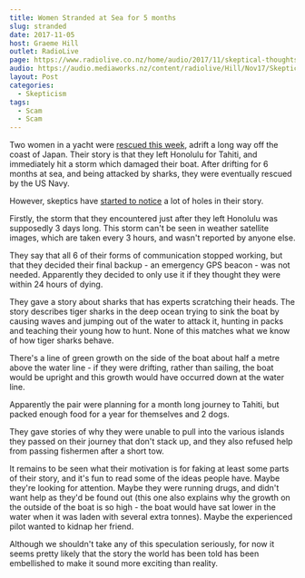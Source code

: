 ```yaml
---
title: Women Stranded at Sea for 5 months
slug: stranded
date: 2017-11-05
host: Graeme Hill
outlet: RadioLive
page: https://www.radiolive.co.nz/home/audio/2017/11/skeptical-thoughts-with-mark-honeychurch.html
audio: https://audio.mediaworks.nz/content/radiolive/Hill/Nov17/SkepticalThoughts5_11_17.mp3
layout: Post
categories:
  - Skepticism
tags:
  - Scam
  - Scam
---
```


Two women in a yacht were [rescued this week](https://www.gizmodo.com.au/2017/11/experts-question-details-from-the-story-of-two-women-stranded-at-sea-for-5-months/), adrift a long way off the coast of Japan. Their story is that they left Honolulu for Tahiti, and immediately hit a storm which damaged their boat. After drifting for 6 months at sea, and being attacked by sharks, they were eventually rescued by the US Navy.

<!-- more -->

However, skeptics have [started to notice](https://unreasonablydangerousonionrings.com/2017/10/31/19-reasons-this-survival-story-smells-fishy/) a lot of holes in their story.

Firstly, the storm that they encountered just after they left Honolulu was supposedly 3 days long. This storm can't be seen in weather satellite images, which are taken every 3 hours, and wasn't reported by anyone else.

They say that all 6 of their forms of communication stopped working, but that they decided their final backup - an emergency GPS beacon - was not needed. Apparently they decided to only use it if they thought they were within 24 hours of dying.

They gave a story about sharks that has experts scratching their heads. The story describes tiger sharks in the deep ocean trying to sink the boat by causing waves and jumping out of the water to attack it, hunting in packs and teaching their young how to hunt. None of this matches what we know of how tiger sharks behave.

There's a line of green growth on the side of the boat about half a metre above the water line - if they were drifting, rather than sailing, the boat would be upright and this growth would have occurred down at the water line.

Apparently the pair were planning for a month long journey to Tahiti, but packed enough food for a year for themselves and 2 dogs.

They gave stories of why they were unable to pull into the various islands they passed on their journey that don't stack up, and they also refused help from passing fishermen after a short tow.

It remains to be seen what their motivation is for faking at least some parts of their story, and it's fun to read some of the ideas people have. Maybe they're looking for attention. Maybe they were running drugs, and didn't want help as they'd be found out (this one also explains why the growth on the outside of the boat is so high - the boat would have sat lower in the water when it was laden with several extra tonnes). Maybe the experienced pilot wanted to kidnap her friend.

Although we shouldn't take any of this speculation seriously, for now it seems pretty likely that the story the world has been told has been embellished to make it sound more exciting than reality.
